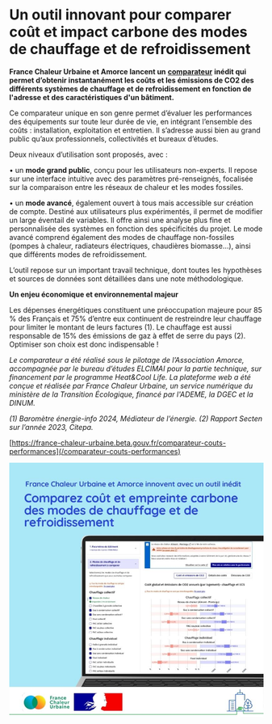 # Un outil innovant pour comparer coût et impact carbone des modes de chauffage et de refroidissement

**France Chaleur Urbaine et Amorce lancent un** [**comparateur**](/comparateur-couts-performances) **inédit qui permet d’obtenir instantanément les coûts et les émissions de CO2 des différents systèmes de chauffage et de refroidissement en fonction de l'adresse et des caractéristiques d'un bâtiment.**

Ce comparateur unique en son genre permet d’évaluer les performances des équipements sur toute leur durée de vie, en intégrant l’ensemble des coûts : installation, exploitation et entretien. Il s’adresse aussi bien au grand public qu’aux professionnels, collectivités et bureaux d’études.&#x20;

Deux niveaux d’utilisation sont proposés, avec :

• un **mode grand public**, conçu pour les utilisateurs non-experts. Il repose sur une interface intuitive avec des paramètres pré-renseignés, focalisée sur la comparaison entre les réseaux de chaleur et les modes fossiles.

• un **mode avancé**, également ouvert à tous mais accessible sur création de compte. Destiné aux utilisateurs plus expérimentés, il permet de modifier un large éventail de variables. Il offre ainsi une analyse plus fine et personnalisée des systèmes en fonction des spécificités du projet. Le mode avancé comprend également des modes de chauffage non-fossiles (pompes à chaleur, radiateurs électriques, chaudières biomasse…), ainsi que différents modes de refroidissement.

L’outil repose sur un important travail technique, dont toutes les hypothèses et sources de données sont détaillées dans une note méthodologique.&#x20;

**Un enjeu économique et environnemental majeur**&#x20;

Les dépenses énergétiques constituent une préoccupation majeure pour 85 % des Français et 75% d’entre eux continuent de restreindre leur chauffage pour limiter le montant de leurs factures (1). Le chauffage est aussi responsable de 15% des émissions de gaz à effet de serre du pays (2). Optimiser son choix est donc indispensable !

_Le comparateur a été réalisé sous le pilotage de l’Association Amorce, accompagnée par le bureau d’études ELCIMAI pour la partie technique, sur financement par le programme Heat\&Cool Life. La plateforme web a été conçue et réalisée par France Chaleur Urbaine, un service numérique du ministère de la Transition Écologique, financé par l'ADEME, la DGEC et la DINUM._&#x20;

_(1) Baromètre énergie-info 2024, Médiateur de l’énergie. (2) Rapport Secten sur l’année 2023, Citepa._

[https://france-chaleur-urbaine.beta.gouv.fr/comparateur-couts-performances](/comparateur-couts-performances)

![](.gitbook/assets/FCU_comparateur.jpg)
